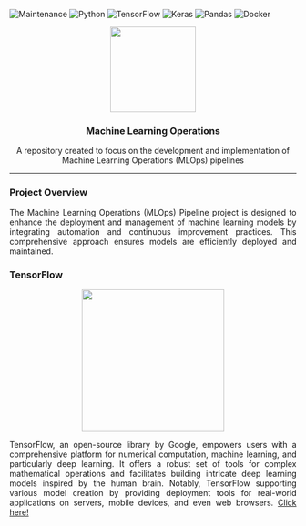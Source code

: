 ![Maintenance]( https://img.shields.io/badge/Maintenance-Yes-green)
![Python](https://img.shields.io/badge/Python-3670A0?&logo=python&logoColor=ffdd54)
![TensorFlow](https://img.shields.io/badge/TensorFlow-%23FF6F00.svg?&logo=TensorFlow&logoColor=white)
![Keras](https://img.shields.io/badge/Keras-%23D00000.svg?&logo=Keras&logoColor=white)
![Pandas](https://img.shields.io/badge/Pandas-%23150458.svg?&logo=Pandas&logoColor=white)
![Docker](https://img.shields.io/badge/Docker-%230db7ed.svg?&logo=docker&logoColor=white)

<div align="center">
  <img src="https://github.com/user-attachments/assets/4a148967-3291-44b6-99f7-59c2ca3c500f" height=150/>
  <h3><b>Machine Learning Operations</b></h3>
  <p>
    A repository created to focus on the development and implementation of Machine Learning Operations (MLOps) pipelines
  </p>
</div>

---
### Project Overview
<p align="justify">
  The Machine Learning Operations (MLOps) Pipeline project is designed to enhance the deployment and management of machine learning models by integrating automation and continuous improvement practices. This comprehensive approach ensures models are efficiently deployed and maintained.
</p>

### TensorFlow
<div align=center>
  <img src="https://github.com/user-attachments/assets/9b3db22d-8f36-43ba-aa32-8aa237b69cdf" height=250>
</div>

<p align="justify">
  TensorFlow, an open-source library by Google, empowers users with a comprehensive platform for numerical computation, machine learning, and particularly deep learning. 
  It offers a robust set of tools for complex mathematical operations and facilitates building intricate deep learning models inspired by the human brain. 
  Notably, TensorFlow supporting various model creation by providing deployment tools for real-world applications on servers, mobile devices, and even web browsers. <a href="https://github.com/tensorflow/tensorflow">Click here!</a>
</p>
